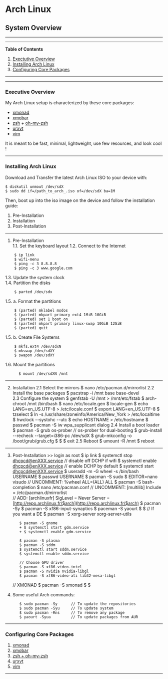 # Arch Linux
## System Overview

---
---
**Table of Contents**  

1. [Exectutive Overview](#1)
2. [Installing Arch Linux](#2)
3. [Configuring Core Packages](#3)
  
---
---

### <a name="1"></a>Executive Overview

My Arch Linux setup is characterized by these core packages:
* [xmonad](http://xmonad.org/)
* [xmobar](http://projects.haskell.org/xmobar/)
* [zsh](http://www.zsh.org/) + [oh-my-zsh](http://ohmyz.sh/)
* [urxvt](http://software.schmorp.de/pkg/rxvt-unicode.html)
* [vim](http://www.vim.org/)  
  
It is meant to be fast, minimal, lightweight, use few resources, and look cool ! 

---
### <a name="2"></a>Installing Arch Linux

Download and Transfer the latest Arch Linux ISO to your device with:  
```
$ diskutil unmout /dev/sdX  
$ sudo dd if=/path_to_arch_.iso of=/dev/sdX ba=1M
```
Then, boot up into the iso image on the device and follow the installation guide:
  
  1. Pre-Installation
  2. Installation
  3. Post-Installation

---
   
1. Pre-Installation  
1.1. Set the keyboard layout
1.2. Connect to the Internet
```
    $ ip link  
    $ wifi-menu   
    $ ping -c 3 8.8.8.8  
    $ ping -c 3 www.google.com
```  
1.3. Update the system clock  
1.4. Partition the disks 
```  
    $ parted /dev/sdx
```  
1.5. a. Format the partitions  
```
    $ (parted) mklabel msdos  
    $ (parted) mkpart primary ext4 1MiB 10GiB  
    $ (parted) set 1 boot on  
    $ (parted) mkpart primary linux-swap 10GiB 12GiB  
    $ (parted) quit  
```

1.5. b. Create File Systems  
```    
    $ mkfs.ext4 /dev/sdxN
    $ mkswap /dev/sdXY
    $ swapon /dev/sdXY
```
1.6. Mount the partitions

          $ mount /dev/sdXN /mnt  

---

2. Installation
    2.1 Select the mirrors
          $ nano /etc/pacman.d/mirrorlist
    2.2 Install the base packages
          $ pacstrap -i /mnt base base-devel   
    2.3 Configure the system
          $ genfstab -U  /mnt > /mnt/etc/fstab
          $ arch-chroot /mnt /bin/bash
          $ nano /etc/locale.gen
          $ locale-gen
          $ echo LANG=en_US.UTF-8 > /etc/locale.conf
          $ export LANG=en_US.UTF-8
          $ tzselect
          $ ln -s /usr/share/zoneinfo/America/New_York > /etc/localtime
          $ hwclock --systohc --utc
          $ echo HOSTNAME > /etc/hostname
          $ passwd
          $ pacman -S iw wpa_supplicant dialog
    2.4 Install a boot loader
          $ pacman -S grub os-prober      // os-prober for dual-booting
          $ grub-install --recheck --target=i386-pc /dev/sdX
          $ grub-mkconfig -o /boot/grub/grub.cfg
          $ 
          $ 
          $ exit
    2.5 Reboot
          $ umount -R /mnt
          $ reboot  

---

3. Post-Installation
        >> login as root
          $ ip link
          $ systemctl stop dhcpcd@enXXX.service        // disable off DCHP if wifi
          $ systemctl enable dhcpcd@enXXX.service      // enable DCHP by default
          $ systemctl start dhcpcd@enXXX.service
          $ useradd -m -G wheel -s /bin/bash USERNAME
          $ passwd USERNAME
          $ pacman -S sudo
          $ EDITOR=nano visudo            // UNCOMMENT: %wheel ALL=(ALL) ALL
          $ pacman -S bash-completion
          $ nano /etc/pacman.conf         // UNCOMMENT: [multilib]
                                                        Include = /etc/pacman.d/mirrorlist  
                                          // ADD:       [archlinuxfr]
                                                        SigLevel = Never
                                                        Server = [http://repo.archlinux.fr/$arch](http://repo.archlinux.fr/$arch)
          $ pacman -Sy
          $ pacman -S xf86-input-synaptics
          $ paceman -S yaourt
          $ 
          $ 
    // If you want a DE
          $ pacman -S xorg-server xorg-server-utils

          $ pacman -S gnome
          + $ systemctl start gdm.service
          + $ systemctl enable gdm.service

          $ pacman -S plasma
          $ pacman -S sddm
          $ systemctl start sddm.service
          $ systemctl enable sddm.service

          // Choose GPU driver
          $ pacman -S xf86-video-intel
          $ pacman -S nvidia nvidia-libgl
          $ pacman -S xf86-video-ati lib32-mesa-libgl

    // XMONAD
          $ pacman -S xmonad
          $ 
          $ 


4. Some useful Arch commands:

          $ sudo pacman -Sy      // To update the repositories
          $ sudo pacman -Syu     // To update system
          $ sudo pacman -Rns     // To remove any package
          $ yaourt -Syua         // To update packages from AUR

---

### <a name="3"></a>Configuring Core Packages

1. [xmonad]()
2. [xmobar]()
3. [zsh + oh-my-zsh]()
4. [urxvt]()
5. [vim]()
  
---

